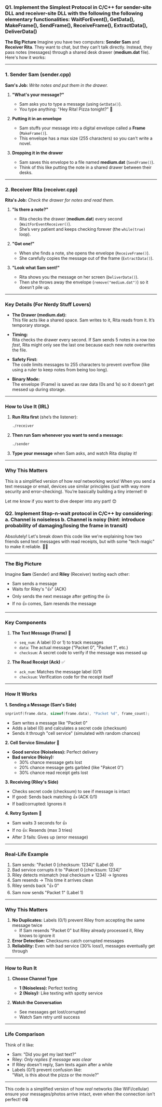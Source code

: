 ### **Q1. Implement the Simplest Protocol in C/C++ for sender-site DLL and receiver-site DLL with the following the following elementary functionalities: WaitForEvent(), GetData(), MakeFrame(), SendFrame(), ReceiveFrame(), ExtractData(), DeliverData()**

**The Big Picture**
Imagine you have two computers: **Sender Sam** and **Receiver Rita**. They want to chat, but they can't talk directly. Instead, they pass notes (messages) through a shared desk drawer (**medium.dat** file). Here's how it works:

---

### **1. Sender Sam (sender.cpp)**
**Sam's Job:** *Write notes and put them in the drawer.*

1. **"What's your message?"**  
   - Sam asks you to type a message (using `GetData()`).  
   - You type anything: "Hey Rita! Pizza tonight?" 🍕

2. **Putting it in an envelope**  
   - Sam stuffs your message into a digital envelope called a **Frame** (`MakeFrame()`).  
   - This envelope has a max size (255 characters) so you can't write a novel.

3. **Dropping it in the drawer**  
   - Sam saves this envelope to a file named **medium.dat** (`SendFrame()`).  
   - Think of this like putting the note in a shared drawer between their desks.

---

### **2. Receiver Rita (receiver.cpp)**
**Rita's Job:** *Check the drawer for notes and read them.*

1. **"Is there a note?"**  
   - Rita checks the drawer (**medium.dat**) every second (`WaitForEventReceiver()`).  
   - She’s very patient and keeps checking forever (the `while(true)` loop).

2. **"Got one!"**  
   - When she finds a note, she opens the envelope (`ReceiveFrame()`).  
   - She carefully copies the message out of the frame (`ExtractData()`).

3. **"Look what Sam sent!"**  
   - Rita shows you the message on her screen (`DeliverData()`).  
   - Then she throws away the envelope (`remove("medium.dat")`) so it doesn’t pile up.

---

### **Key Details (For Nerdy Stuff Lovers)**
- **The Drawer (medium.dat):**  
  This file acts like a shared space. Sam writes to it, Rita reads from it. It’s temporary storage.

- **Timing:**  
  Rita checks the drawer every second. If Sam sends 5 notes in a row *too fast*, Rita might only see the last one because each new note overwrites the file.

- **Safety First:**  
  The code limits messages to 255 characters to prevent overflow (like using a ruler to keep notes from being too long).

- **Binary Mode:**  
  The envelope (Frame) is saved as raw data (0s and 1s) so it doesn’t get messed up during storage.

---

### **How to Use It (IRL)**
1. **Run Rita first** (she’s the listener):  
   ```bash
   ./receiver
   ```

2. **Then run Sam whenever you want to send a message:**  
   ```bash
   ./sender
   ```

3. **Type your message** when Sam asks, and watch Rita display it!

---

### **Why This Matters**
This is a simplified version of how *real* networking works! When you send a text message or email, devices use similar principles (just with way more security and error-checking). You’re basically building a tiny internet! 🌐

Let me know if you want to dive deeper into any part! 😊


### **Q2. Implement Stop-n-wait protocol in C/C++ by considering: a. Channel is noiseless b. Channel is noisy (hint: introduce probability of damaging/losing the frame in transit)**

Absolutely! Let's break down this code like we're explaining how two friends send text messages with read receipts, but with some "tech magic" to make it reliable. 📱✨

---

### **The Big Picture**
Imagine **Sam** (Sender) and **Riley** (Receiver) texting each other:
- Sam sends a message
- Waits for Riley's "👍" (ACK)
- Only sends the next message after getting the 👍
- If no 👍 comes, Sam resends the message

---

### **Key Components**
1. **The Text Message (Frame)** 📨
   - `seq_num`: A label (0 or 1) to track messages
   - `data`: The actual message ("Packet 0", "Packet 1", etc.)
   - `checksum`: A secret code to verify if the message was messed up

2. **The Read Receipt (Ack)** ✅
   - `ack_num`: Matches the message label (0/1)
   - `checksum`: Verification code for the receipt itself

---

### **How It Works**
**1. Sending a Message (Sam's Side)**  
```cpp
snprintf(frame.data, sizeof(frame.data), "Packet %d", frame_count);
```
- Sam writes a message like "Packet 0"
- Adds a label (0) and calculates a secret code (checksum)
- Sends it through "cell service" (simulated with random chances)

**2. Cell Service Simulator** 📶  
- **Good service (Noiseless):** Perfect delivery
- **Bad service (Noisy):**  
  - 30% chance message gets lost  
  - 20% chance message gets garbled (like "Pakcet 0")  
  - 30% chance read receipt gets lost

**3. Receiving (Riley's Side)**  
- Checks secret code (checksum) to see if message is intact  
- If good: Sends back matching 👍 (ACK 0/1)  
- If bad/corrupted: Ignores it  

**4. Retry System** 🔄  
- Sam waits 3 seconds for 👍  
- If no 👍: Resends (max 3 tries)  
- After 3 fails: Gives up (error message)  

---

### **Real-Life Example**
1. Sam sends: "Packet 0 [checksum: 1234]" (Label 0)  
2. Bad service corrupts it to "Pakcet 0 [checksum: 1234]"  
3. Riley detects mismatch (real checksum ≠ 1234) → Ignores  
4. Sam resends → This time it arrives clean  
5. Riley sends back "👍 0"  
6. Sam now sends "Packet 1" (Label 1)  

---

### **Why This Matters**
1. **No Duplicates:** Labels (0/1) prevent Riley from accepting the same message twice  
   - If Sam resends "Packet 0" but Riley already processed it, Riley knows to ignore it  
2. **Error Detection:** Checksums catch corrupted messages  
3. **Reliability:** Even with bad service (30% loss!), messages eventually get through  

---

### **How to Run It**
1. **Choose Channel Type**  
   - **1 (Noiseless):** Perfect texting  
   - **2 (Noisy):** Like texting with spotty service  

2. **Watch the Conversation**  
   - See messages get lost/corrupted  
   - Watch Sam retry until success  

---

### **Life Comparison**
Think of it like:
- Sam: "Did you get my last text?"  
- Riley: *Only replies if message was clear*  
- If Riley doesn't reply, Sam texts again after a while  
- Labels (0/1) prevent confusion like:  
  "Wait, is this about the pizza or the movie?"  

---

This code is a simplified version of how *real* networks (like WiFi/cellular) ensure your messages/photos arrive intact, even when the connection isn't perfect! 🌐🔒
